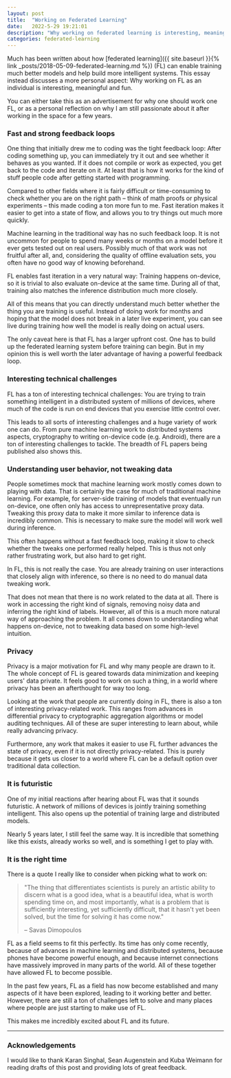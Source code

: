 ```yaml
---
layout: post
title:  "Working on Federated Learning"
date:   2022-5-29 19:21:01
description: "Why working on federated learning is interesting, meaningful and fun"
categories: federated-learning
---
```


Much has been written about how [federated learning]({{ site.baseurl }}{% link _posts/2018-05-09-federated-learning.md %}) (FL) can enable training much better models and help build more intelligent systems.
This essay instead discusses a more personal aspect: Why working on FL as an individual is interesting, meaningful and fun.

You can either take this as an advertisement for why one should work one FL, or as a personal reflection on why I am still passionate about it after working in the space for a few years.

### Fast and strong feedback loops

One thing that initially drew me to coding was the tight feedback loop:
After coding something up, you can immediately try it out and see whether it behaves as you wanted.
If it does not compile or work as expected, you get back to the code and iterate on it.
At least that is how it works for the kind of stuff people code after getting started with programming.

Compared to other fields where it is fairly difficult or time-consuming to check whether you are on the right path – think of math proofs or physical experiments – this made coding a ton more fun to me.
Fast iteration makes it easier to get into a state of flow, and allows you to try things out much more quickly.

Machine learning in the traditional way has no such feedback loop.
It is not uncommon for people to spend many weeks or months on a model before it ever gets tested out on real users.
Possibly much of that work was not fruitful after all, and, considering the quality of offline evaluation sets, you often have no good way of knowing beforehand.

FL enables fast iteration in a very natural way:
Training happens on-device, so it is trivial to also evaluate on-device at the same time.
During all of that, training also matches the inference distribution much more closely.

All of this means that you can directly understand much better whether the thing you are training is useful.
Instead of doing work for months and hoping that the model does not break in a later live experiment, you can see live during training how well the model is really doing on actual users.

The only caveat here is that FL has a larger upfront cost.
One has to build up the federated learning system before training can begin.
But in my opinion this is well worth the later advantage of having a powerful feedback loop.

### Interesting technical challenges

FL has a ton of interesting technical challenges:
You are trying to train something intelligent in a distributed system of millions of devices, where much of the code is run on end devices that you exercise little control over.

This leads to all sorts of interesting challenges and a huge variety of work one can do.
From pure machine learning work to distributed systems aspects, cryptography to writing on-device code (e.g. Android), there are a ton of interesting challenges to tackle.
The breadth of FL papers being published also shows this.

### Understanding user behavior, not tweaking data

People sometimes mock that machine learning work mostly comes down to playing with data.
That is certainly the case for much of traditional machine learning.
For example, for server-side training of models that eventually run on-device, one often only has access to unrepresentative proxy data.
Tweaking this proxy data to make it more similar to inference data is incredibly common.
This is necessary to make sure the model will work well during inference.

This often happens without a fast feedback loop, making it slow to check whether the tweaks one performed really helped.
This is thus not only rather frustrating work, but also hard to get right.

In FL, this is not really the case.
You are already training on user interactions that closely align with inference, so there is no need to do manual data tweaking work.

That does not mean that there is no work related to the data at all.
There is work in accessing the right kind of signals, removing noisy data and inferring the right kind of labels.
However, all of this is a much more natural way of approaching the problem.
It all comes down to understanding what happens on-device, not to tweaking data based on some high-level intuition.

### Privacy

Privacy is a major motivation for FL and why many people are drawn to it.
The whole concept of FL is geared towards data minimization and keeping users' data private.
It feels good to work on such a thing, in a world where privacy has been an afterthought for way too long.

Looking at the work that people are currently doing in FL, there is also a ton of interesting privacy-related work.
This ranges from advances in differential privacy to cryptographic aggregation algorithms or model auditing techniques.
All of these are super interesting to learn about, while really advancing privacy.

Furthermore, any work that makes it easier to use FL further advances the state of privacy, even if it is not directly privacy-related.
This is purely because it gets us closer to a world where FL can be a default option over traditional data collection.

### It is futuristic

One of my initial reactions after hearing about FL was that it sounds futuristic.
A network of millions of devices is jointly training something intelligent.
This also opens up the potential of training large and distributed models.

Nearly 5 years later, I still feel the same way.
It is incredible that something like this exists, already works so well, and is something I get to play with.

### It is the right time

There is a quote I really like to consider when picking what to work on:

> "The thing that differentiates scientists is purely an artistic ability to discern what is a good idea, what is a beautiful idea, what is worth spending time on, and most importantly, what is a problem that is sufficiently interesting, yet sufficiently difficult, that it hasn't yet been solved, but the time for solving it has come now."
>
> – Savas Dimopoulos

FL as a field seems to fit this perfectly.
Its time has only come recently, because of advances in machine learning and distributed systems, because phones have become powerful enough, and because internet connections have massively improved in many parts of the world.
All of these together have allowed FL to become possible.

In the past few years, FL as a field has now become established and many aspects of it have been explored, leading to it working better and better.
However, there are still a ton of challenges left to solve and many places where people are just starting to make use of FL.

This makes me incredibly excited about FL and its future.

---

### Acknowledgements

I would like to thank Karan Singhal, Sean Augenstein and Kuba Weimann for reading drafts of this post and providing lots of great feedback.
